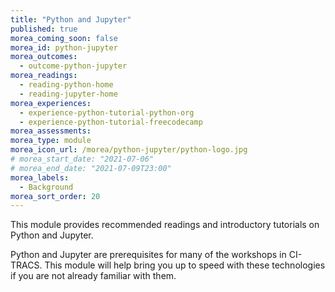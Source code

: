 ```yaml
---
title: "Python and Jupyter"
published: true
morea_coming_soon: false
morea_id: python-jupyter
morea_outcomes:
  - outcome-python-jupyter
morea_readings:
  - reading-python-home
  - reading-jupyter-home
morea_experiences:
  - experience-python-tutorial-python-org
  - experience-python-tutorial-freecodecamp
morea_assessments:
morea_type: module
morea_icon_url: /morea/python-jupyter/python-logo.jpg
# morea_start_date: "2021-07-06"
# morea_end_date: "2021-07-09T23:00"
morea_labels:
  - Background
morea_sort_order: 20
---
```


This module provides recommended readings and introductory tutorials on Python and Jupyter. 

Python and Jupyter are prerequisites for many of the workshops in CI-TRACS. This module will help bring you up to speed with these technologies if you are not already familiar with them.
